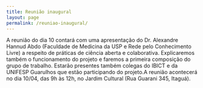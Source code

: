 ```yaml
---
title: Reunião inaugural
layout: page
permalink: /reuniao-inaugural/
---
```


A reunião do dia 10 contará com uma apresentação do Dr. Alexandre Hannud Abdo (Faculdade de Medicina da USP e Rede pelo Conhecimento Livre) a respeito de práticas de ciência aberta e colaborativa. Explicaremos também o funcionamento do projeto e faremos a primeira composição do grupo de trabalho. Estarão presentes também colegas do IBICT e da UNIFESP Guarulhos que estão participando do projeto.A reunião acontecerá no dia 10/04, das 9h às 12h, no Jardim Cultural (Rua Guarani 345, Itaguá).